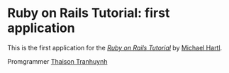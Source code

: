 # Ruby on Rails Tutorial: first application

This is the first application for the
[*Ruby on Rails Tutorial*](http://railstutorial.org/)
by [Michael Hartl](http://michaelhartl.com/).

Promgrammer [Thaison Tranhuynh](https://github.com/samtron1412)